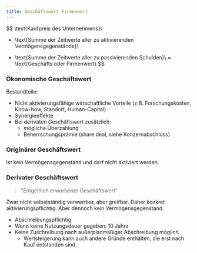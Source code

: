 ```yaml
---
title: Geschäftswert Firmenwert
---
```

$$
\text{Kaufpreis des Unternehmens}\\
- \text{Summe der Zeitwerte aller zu aktivierenden Vermögensgegenstände}\\
+ \text{Summe der Zeitwerte aller zu passivierenden Schulden}\\
= \text{Geschäfts oder Firmenwert}
$$

### Ökonomische Geschäftswert
Bestandteile:
- Nicht aktivierungsfähige wirtschaftliche Vorteile (z.B. Forschungskosten, Know-how, Standort, Human-Capital)
- Synergieeffekte
- Bei derivaten Geschäftswert zusätzlich:
  - mögliche Überzahlung
  - Beherrschungsprämie (share deal, siehe Konzernabschluss)

### Originärer Geschäftswert
Ist kein Vermögensgegenstand und darf nicht aktiviert werden.

### Derivater Geschäftswert
> "Entgeltlich erworbener Geschäftswert"

Zwar nicht selbstständig verwertbar, aber greifbar. Daher konkret aktivierungspflichtig.
Aber dennoch kein Vermögensgegenstand.

- Abschreibungspflichtig
- Wenn keine Nutzungsdauer gegeben: 10 Jahre
- Keine Zuschreibung nach außerplanmäßiger Abschreibung möglich
  - Wertsteigerung kann auch andere Gründe enthalten, die erst nach Kauf entstanden sind.
